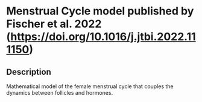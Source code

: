 # Menstrual Cycle model published by Fischer et al. 2022 (https://doi.org/10.1016/j.jtbi.2022.111150)

## Description 
Mathematical model of the female menstrual cycle that couples the dynamics between follicles and hormones.

